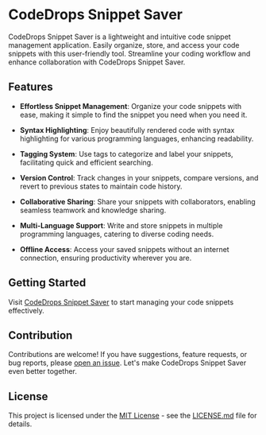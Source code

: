 # CodeDrops Snippet Saver

CodeDrops Snippet Saver is a lightweight and intuitive code snippet management application. Easily organize, store, and access your code snippets with this user-friendly tool. Streamline your coding workflow and enhance collaboration with CodeDrops Snippet Saver.

## Features

- **Effortless Snippet Management**: Organize your code snippets with ease, making it simple to find the snippet you need when you need it.
  
- **Syntax Highlighting**: Enjoy beautifully rendered code with syntax highlighting for various programming languages, enhancing readability.
  
- **Tagging System**: Use tags to categorize and label your snippets, facilitating quick and efficient searching.
  
- **Version Control**: Track changes in your snippets, compare versions, and revert to previous states to maintain code history.
  
- **Collaborative Sharing**: Share your snippets with collaborators, enabling seamless teamwork and knowledge sharing.
  
- **Multi-Language Support**: Write and store snippets in multiple programming languages, catering to diverse coding needs.
  
- **Offline Access**: Access your saved snippets without an internet connection, ensuring productivity wherever you are.
  
## Getting Started

Visit [CodeDrops Snippet Saver](https://www.codedrops.xyz/) to start managing your code snippets effectively.

## Contribution

Contributions are welcome! If you have suggestions, feature requests, or bug reports, please [open an issue](https://github.com/your-username/CodeDrops-Snippet-Saver/issues). Let's make CodeDrops Snippet Saver even better together.

## License

This project is licensed under the [MIT License](LICENSE.md) - see the [LICENSE.md](LICENSE.md) file for details.
